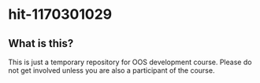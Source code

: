 # hit-1170301029

## What is this?
This is just a temporary repository for OOS development course.
Please do not get involved unless you are also a participant of the course.

